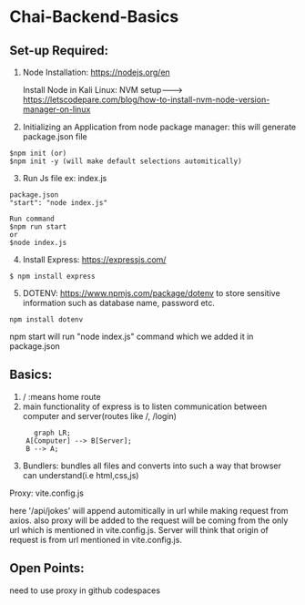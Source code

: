 # Chai-Backend-Basics

## Set-up Required:

1. Node Installation: https://nodejs.org/en

   Install Node in Kali Linux: NVM setup---> https://letscodepare.com/blog/how-to-install-nvm-node-version-manager-on-linux

2. Initializing an Application from node package manager: this will generate package.json file

```
$npm init (or)
$npm init -y (will make default selections automitically)
```

3. Run Js file ex: index.js

```
package.json
"start": "node index.js"

Run command
$npm run start
or
$node index.js
```

4. Install Express: https://expressjs.com/

```
$ npm install express
```

5. DOTENV: https://www.npmjs.com/package/dotenv
   to store sensitive information such as database name, password etc.

```
npm install dotenv
```

npm start will run "node index.js" command which we added it in package.json

## Basics:

1. / :means home route
2. main functionality of express is to listen communication between computer and server(routes like /, /login)

```mermaid
      graph LR;
    A[Computer] --> B[Server];
    B --> A;
```

3. Bundlers: bundles all files and converts into such a way that browser can understand(i.e html,css,js)

Proxy: vite.config.js

here '/api/jokes' will append automitically in url while making request from axios. also proxy will be added to the request will be coming from the only url which is mentioned in vite.config.js. Server will think that origin of request is from url mentioned in vite.config.js.

## Open Points:
need to use proxy in github codespaces 
